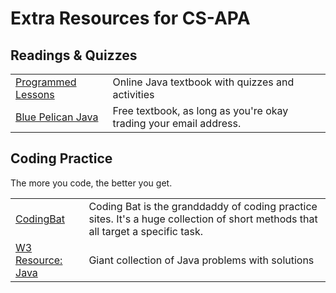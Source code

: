 # Extra Resources for CS-APA

## Readings & Quizzes

| | |
|---|---|
|[Programmed Lessons](https://programmedlessons.org/Java9/index.html) | Online Java textbook with quizzes and activities |
| [Blue Pelican Java](http://www.bluepelicanjava.com/userLogin_dwnLd.asp) | Free textbook, as long as you're okay trading your email address. |

## Coding Practice

The more you code, the better you get. 

| | |
|---|---|
|[CodingBat](https://codingbat.com/java)|Coding Bat is the granddaddy of coding practice sites. It's a huge collection of short methods that all target a specific task. |
|[W3 Resource: Java](https://www.w3resource.com/java-exercises/) | Giant collection of Java problems with solutions |
